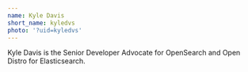 ```yaml
---
name: Kyle Davis
short_name: kyledvs
photo: '?uid=kyledvs'
---
```


Kyle Davis is the Senior Developer Advocate for OpenSearch and Open Distro for Elasticsearch. 